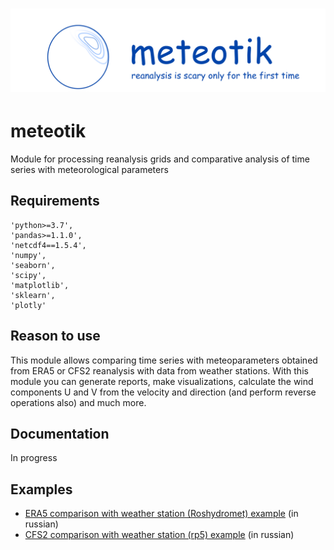 # ![meteotik_logo.png](https://raw.githubusercontent.com/ITMO-NSS-team/meteotik/main/media/meteotik_logo.png)

# meteotik
Module for processing reanalysis grids and comparative analysis of 
time series with meteorological parameters

## Requirements
    'python>=3.7',
    'pandas>=1.1.0',
    'netcdf4==1.5.4',
    'numpy',
    'seaborn',
    'scipy',
    'matplotlib',
    'sklearn',
    'plotly'
    
## Reason to use
This module allows comparing time series with meteoparameters obtained from ERA5 or 
CFS2 reanalysis with data from weather stations. With this module you can generate 
reports, make visualizations, calculate the wind components U and V from the velocity
 and direction (and perform reverse operations also) and much more.

## Documentation
In progress

## Examples 
* [ERA5 comparison with weather station (Roshydromet) example](https://github.com/ITMO-NSS-team/meteotik/blob/main/examples/ERA5_example.ipynb) 
(in russian)
* [CFS2 comparison with weather station (rp5) example](https://github.com/ITMO-NSS-team/meteotik/blob/main/examples/CFS2_example.ipynb) 
(in russian)